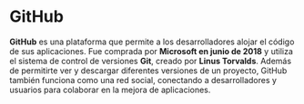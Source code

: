 # GitHub

**GitHub** es una plataforma que permite a los desarrolladores alojar el código de sus aplicaciones. Fue comprada por **Microsoft en junio de 2018** y utiliza el sistema de control de versiones **Git**, creado por **Linus Torvalds**. Además de permitirte ver y descargar diferentes versiones de un proyecto, GitHub también funciona como una red social, conectando a desarrolladores y usuarios para colaborar en la mejora de aplicaciones.


